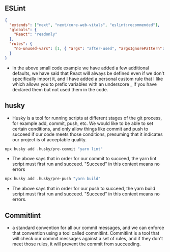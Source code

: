 ## ESLint

```json
{
  "extends": ["next", "next/core-web-vitals", "eslint:recommended"],
  "globals": {
    "React": "readonly"
  },
  "rules": {
    "no-unused-vars": [1, { "args": "after-used", "argsIgnorePattern": "^_" }]
  }
}
```

- In the above small code example we have added a few additional defaults, we have said that React will always be defined even if we don't specifically import it, and I have added a personal custom rule that I like which allows you to prefix variables with an underscore \_ if you have declared them but not used them in the code.

## husky

- Husky is a tool for running scripts at different stages of the git process, for example add, commit, push, etc. We would like to be able to set certain conditions, and only allow things like commit and push to succeed if our code meets those conditions, presuming that it indicates our project is of acceptable quality.

```bash
npx husky add .husky/pre-commit "yarn lint"
```

- The above says that in order for our commit to succeed, the yarn lint script must first run and succeed. "Succeed" in this context means no errors

```bash
npx husky add .husky/pre-push "yarn build"
```

- The above says that in order for our push to succeed, the yarn build script must first run and succeed. "Succeed" in this context means no errors.

## Commitlint

- a standard convention for all our commit messages, and we can enforce that convention using a tool called commitlint. Commitlint is a tool that will check our commit messages against a set of rules, and if they don't meet those rules, it will prevent the commit from succeeding.
